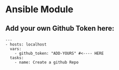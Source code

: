# Ansible Module

## Add your own Github Token here:

````
---
- hosts: localhost
  vars:
    - github_token: "ADD-YOURS" #<---- HERE
  tasks:
    - name: Create a github Repo
````
